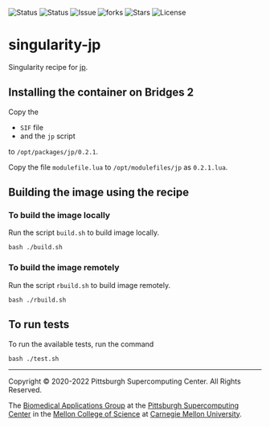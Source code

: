 ![Status](https://github.com/pscedu/singularity-jp/actions/workflows/main.yml/badge.svg)
![Status](https://github.com/pscedu/singularity-jp/actions/workflows/pretty.yml/badge.svg)
![Issue](https://img.shields.io/github/issues/pscedu/singularity-jp)
![forks](https://img.shields.io/github/forks/pscedu/singularity-jp)
![Stars](https://img.shields.io/github/stars/pscedu/singularity-jp)
![License](https://img.shields.io/github/license/pscedu/singularity-jp)

# singularity-jp
Singularity recipe for [jp](https://jmespath.org/).

## Installing the container on Bridges 2
Copy the

* `SIF` file
* and the `jp` script

to `/opt/packages/jp/0.2.1`.

Copy the file `modulefile.lua` to `/opt/modulefiles/jp` as `0.2.1.lua`.

## Building the image using the recipe
### To build the image locally
Run the script `build.sh` to build image locally.

```
bash ./build.sh
```

### To build the image remotely
Run the script `rbuild.sh` to build image remotely.

```
bash ./rbuild.sh
```

## To run tests
To run the available tests, run the command

```
bash ./test.sh
```

---
Copyright © 2020-2022 Pittsburgh Supercomputing Center. All Rights Reserved.

The [Biomedical Applications Group](https://www.psc.edu/biomedical-applications/) at the [Pittsburgh Supercomputing
Center](http://www.psc.edu) in the [Mellon College of Science](https://www.cmu.edu/mcs/) at [Carnegie Mellon University](http://www.cmu.edu).
